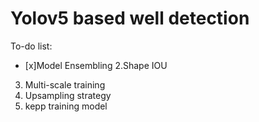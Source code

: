 # Yolov5 based well detection
 To-do list:
 - [x]Model Ensembling
 2.Shape IOU
 3. Multi-scale training
 4. Upsampling strategy
 5. kepp training model
